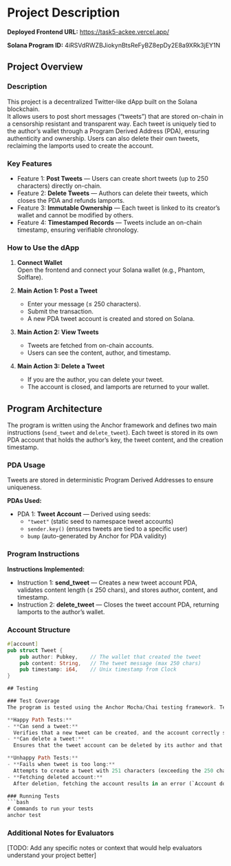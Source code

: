 # Project Description

**Deployed Frontend URL:** https://task5-ackee.vercel.app/

**Solana Program ID:** 4iRSVdRWZBJiokynBtsReFyBZ8epDy2E8a9XRk3jEY1N

## Project Overview

### Description

This project is a decentralized Twitter-like dApp built on the Solana blockchain.  
It allows users to post short messages (“tweets”) that are stored on-chain in a censorship resistant and transparent way. Each tweet is uniquely tied to the author’s wallet through a Program Derived Address (PDA), ensuring authenticity and ownership. Users can also delete their own tweets, reclaiming the lamports used to create the account.

### Key Features

- Feature 1: **Post Tweets** — Users can create short tweets (up to 250 characters) directly on-chain.
- Feature 2: **Delete Tweets** — Authors can delete their tweets, which closes the PDA and refunds lamports.
- Feature 3: **Immutable Ownership** — Each tweet is linked to its creator’s wallet and cannot be modified by others.
- Feature 4: **Timestamped Records** — Tweets include an on-chain timestamp, ensuring verifiable chronology.

### How to Use the dApp

1. **Connect Wallet**  
   Open the frontend and connect your Solana wallet (e.g., Phantom, Solflare).

2. **Main Action 1: Post a Tweet**

   - Enter your message (≤ 250 characters).
   - Submit the transaction.
   - A new PDA tweet account is created and stored on Solana.

3. **Main Action 2: View Tweets**

   - Tweets are fetched from on-chain accounts.
   - Users can see the content, author, and timestamp.

4. **Main Action 3: Delete a Tweet**
   - If you are the author, you can delete your tweet.
   - The account is closed, and lamports are returned to your wallet.

## Program Architecture

The program is written using the Anchor framework and defines two main instructions (`send_tweet` and `delete_tweet`). Each tweet is stored in its own PDA account that holds the author’s key, the tweet content, and the creation timestamp.

### PDA Usage

Tweets are stored in deterministic Program Derived Addresses to ensure uniqueness.

**PDAs Used:**

- PDA 1: **Tweet Account** — Derived using seeds:
  - `"tweet"` (static seed to namespace tweet accounts)
  - `sender.key()` (ensures tweets are tied to a specific user)
  - `bump` (auto-generated by Anchor for PDA validity)

### Program Instructions

**Instructions Implemented:**

- Instruction 1: **send_tweet** — Creates a new tweet account PDA, validates content length (≤ 250 chars), and stores author, content, and timestamp.
- Instruction 2: **delete_tweet** — Closes the tweet account PDA, returning lamports to the author’s wallet.

### Account Structure

````rust
#[account]
pub struct Tweet {
    pub author: Pubkey,    // The wallet that created the tweet
    pub content: String,   // The tweet message (max 250 chars)
    pub timestamp: i64,    // Unix timestamp from Clock
}

## Testing

### Test Coverage
The program is tested using the Anchor Mocha/Chai testing framework. Tests cover both successful (happy path) and failure (unhappy path) scenarios to ensure correct program behavior.

**Happy Path Tests:**
- **Can send a tweet:**
  Verifies that a new tweet can be created, and the account correctly stores the author’s public key, content, and timestamp.
- **Can delete a tweet:**
  Ensures that the tweet account can be deleted by its author and that attempting to fetch the account afterwards fails because it no longer exists.

**Unhappy Path Tests:**
- **Fails when tweet is too long:**
  Attempts to create a tweet with 251 characters (exceeding the 250 character limit) and confirms that the transaction fails with the `Errors::ContentTooLong` message.
- **Fetching deleted account:**
  After deletion, fetching the account results in an error (`Account does not exist`), ensuring proper closure behavior.

### Running Tests
```bash
# Commands to run your tests
anchor test
````

### Additional Notes for Evaluators

[TODO: Add any specific notes or context that would help evaluators understand your project better]
